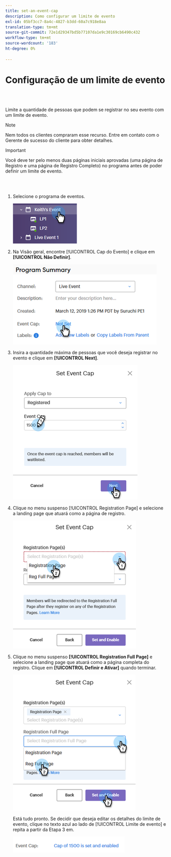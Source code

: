 ```yaml
---
title: set-an-event-cap
description: Como configurar um limite de evento
exl-id: 05bf3cc7-8a4c-4827-b3dd-60a7c918e8aa
translation-type: tm+mt
source-git-commit: 72e1d29347bd5b77107da1e9c30169cb6490c432
workflow-type: tm+mt
source-wordcount: '183'
ht-degree: 0%

---
```


# Configuração de um limite de evento

<br> 

Limite a quantidade de pessoas que podem se registrar no seu evento com um limite de evento.

>[!NOTE]
>
>Nem todos os clientes compraram esse recurso. Entre em contato com o Gerente de sucesso do cliente para obter detalhes.

>[!IMPORTANT]
>Você deve ter pelo menos duas páginas iniciais aprovadas (uma página de Registro e uma página de Registro Completo) no programa antes de poder definir um limite de evento.

<br> 

1. Selecione o programa de eventos.

   ![Imagem Um](/help/sky/assets/event-programs/setting-an-event-cap/setting-an-event-cap-1.png)

1. Na Visão geral, encontre [!UICONTROL Cap do Evento] e clique em **[!UICONTROL Não Definir]**.

   ![Imagem dois](/help/sky/assets/event-programs/setting-an-event-cap/setting-an-event-cap-2.png)

1. Insira a quantidade máxima de pessoas que você deseja registrar no evento e clique em **[!UICONTROL Next]**.

   ![Imagem Três](/help/sky/assets/event-programs/setting-an-event-cap/setting-an-event-cap-3.png)

1. Clique no menu suspenso [!UICONTROL Registration Page] e selecione a landing page que atuará como a página de registro.

   ![Imagem quatro](/help/sky/assets/event-programs/setting-an-event-cap/setting-an-event-cap-4.png)

1. Clique no menu suspenso **[!UICONTROL Registration Full Page]** e selecione a landing page que atuará como a página completa do registro. Clique em **[!UICONTROL Definir e Ativar]** quando terminar.

   ![Imagem cinco](/help/sky/assets/event-programs/setting-an-event-cap/setting-an-event-cap-5.png)

   Está tudo pronto. Se decidir que deseja editar os detalhes do limite de evento, clique no texto azul ao lado de [!UICONTROL Limite de evento] e repita a partir da Etapa 3 em.

   ![Imagem 6](/help/sky/assets/event-programs/setting-an-event-cap/setting-an-event-cap-6.png)
